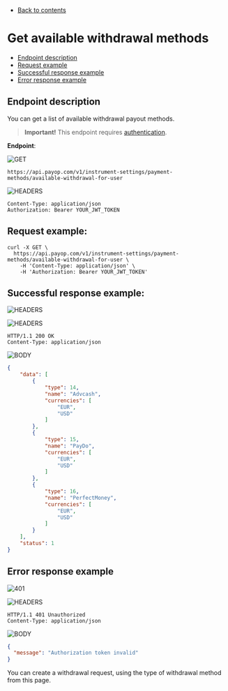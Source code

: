 * [Back to contents](../Readme.md#contents)

# Get available withdrawal methods

* [Endpoint description](#endpoint-description)
* [Request example](#request-example)
* [Successful response example](#successful-response-example)
* [Error response example](#error-response-example)

## Endpoint description

You can get a list of available withdrawal payout methods.

> **Important!** This endpoint requires [authentication](../Authentication/bearerAuthentication.md).

**Endpoint**:

![GET](https://img.shields.io/badge/-GET-blue?style=for-the-badge)

```
https://api.payop.com/v1/instrument-settings/payment-methods/available-withdrawal-for-user
```

![HEADERS](https://img.shields.io/badge/-HEADERS-yellowgreen?style=for-the-badge)

```shell
Content-Type: application/json
Authorization: Bearer YOUR_JWT_TOKEN
```

## Request example:

```shell
curl -X GET \
  https://api.payop.com/v1/instrument-settings/payment-methods/available-withdrawal-for-user \
    -H 'Content-Type: application/json' \
    -H 'Authorization: Bearer YOUR_JWT_TOKEN'
```    

## Successful response example:

![HEADERS](https://img.shields.io/badge/200-ok-blue?style=for-the-badge)

![HEADERS](https://img.shields.io/badge/-HEADERS-yellowgreen?style=for-the-badge)

```shell
HTTP/1.1 200 OK
Content-Type: application/json
```

![BODY](https://img.shields.io/badge/-BODY-blueviolet?style=for-the-badge)

```json
{
    "data": [
        {
            "type": 14,
            "name": "Advcash",
            "currencies": [
                "EUR",
                "USD"
            ]
        },
        {
            "type": 15,
            "name": "PayDo",
            "currencies": [
                "EUR",
                "USD"
            ]
        },
        {
            "type": 16,
            "name": "PerfectMoney",
            "currencies": [
                "EUR",
                "USD"
            ]
        }
    ],
    "status": 1
}
```

## Error response example

![401](https://img.shields.io/badge/401-Unauthorized-red?style=for-the-badge)

![HEADERS](https://img.shields.io/badge/-HEADERS-yellowgreen?style=for-the-badge)

```shell
HTTP/1.1 401 Unauthorized
Content-Type: application/json
```

![BODY](https://img.shields.io/badge/-BODY-blueviolet?style=for-the-badge)

```json
{
  "message": "Authorization token invalid"
}
```

You can create a withdrawal request, using the type of withdrawal method from this page.
